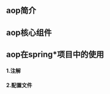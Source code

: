 <!-- ---
title: '关于spring-aop功能的记录'
output: pdf_document
date: 2019-06-11
--- -->

## aop简介
<!-- todo  -->

## aop核心组件

## aop在spring*项目中的使用

#### 1.注解
#### 2.配置文件